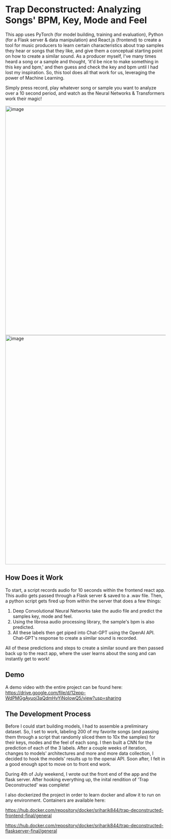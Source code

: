 # Trap Deconstructed: Analyzing Songs' BPM, Key, Mode and Feel 

This app uses PyTorch (for model building, training and evaluation), Python (for a Flask server & data manipulation) and React.js (frontend) to create a tool for music producers to learn certain characteristics about trap samples they hear or songs that they like, and give them a conceptual starting point on how to create a similar sound. As a producer myself, I've many times heard a song or a sample and thought, 'it'd be nice to make something in this key and bpm,' and then guess and check the key and bpm until I had lost my inspiration. So, this tool does all that work for us, leveraging the power of Machine Learning.

Simply press record, play whatever song or sample you want to analyze over a 10 second period, and watch as the Neural Networks & Transformers work their magic!

<img width="718" alt="image" src="https://github.com/srihariKrishnaswamy/trap-deconstructed/assets/86600946/d2460518-6bb3-41da-95da-de6a4babdfe4">

<img width="718" alt="image" src="https://github.com/srihariKrishnaswamy/trap-deconstructed/assets/86600946/bb09e054-e44a-462a-8153-29e3697dee83">


## How Does it Work
To start, a script records audio for 10 seconds within the frontend react app. This audio gets passed through a Flask server & saved to a .wav file. Then, a python script gets fired up from within the server that does a few things:
1. Deep Convolutional Neural Networks take the audio file and predict the samples key, mode and feel.
2. Using the librosa audio processing library, the sample's bpm is also predicted.
3. All these labels then get piped into Chat-GPT using the OpenAI API. Chat-GPT's response to create a similar sound is recorded.

All of these predictions and steps to create a similar sound are then passed back up to the react app, where the user learns about the song and can instantly get to work!

## Demo

A demo video with the entire project can be found here: https://drive.google.com/file/d/12epp-WdPMGgAyuoj3aQdmHvYiNoIowQ5/view?usp=sharing

## The Development Process

Before I could start building models, I had to assemble a preliminary dataset. So, I set to work, labeling 200 of my favorite songs (and passing them through a script that randomly sliced them to 10x the samples) for their keys, modes and the feel of each song. I then built a CNN for the prediction of each of the 3 labels. After a couple weeks of iteration, changes to models' architectures and more and more data collection, I decided to hook the models' results up to the openai API. Soon after, I felt in a good enough spot to move on to front end work. 

During 4th of July weekend, I wrote out the front end of the app and the flask server. After hooking everything up, the inital rendition of 'Trap Deconstructed' was complete!

I also dockerized the project in order to learn docker and allow it to run on any environment. Containers are available here:

https://hub.docker.com/repository/docker/sriharik844/trap-deconstructed-frontend-final/general

https://hub.docker.com/repository/docker/sriharik844/trap-deconstructed-flaskserver-final/general
